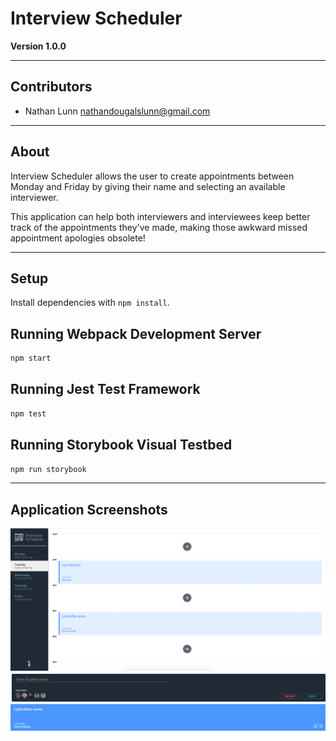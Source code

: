 # Interview Scheduler

**Version 1.0.0**

---

## Contributors

- Nathan Lunn <nathandougalslunn@gmail.com>

---

## About

Interview Scheduler allows the user to create appointments between Monday and Friday by giving their name and selecting an available interviewer.

This application can help both interviewers and interviewees keep better track of the appointments they've made, making those awkward missed appointment apologies obsolete!

---

## Setup

Install dependencies with `npm install`.

## Running Webpack Development Server

```sh
npm start
```

## Running Jest Test Framework

```sh
npm test
```

## Running Storybook Visual Testbed

```sh
npm run storybook
```
---

## Application Screenshots

!['Home Page'](https://github.com/nathanlunn/scheduler/blob/master/docs/home-page.png?raw=true)
!['Appointment Form'](https://github.com/nathanlunn/scheduler/blob/master/docs/appointment-form.png?raw=true)
!['Hover over Appointment'](https://github.com/nathanlunn/scheduler/blob/master/docs/appointment:hover.png?raw=true)
